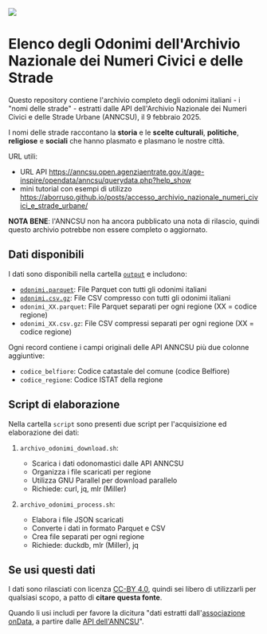<a href="https://datibenecomune.substack.com/about"><img src="https://img.shields.io/badge/%F0%9F%99%8F-%23datiBeneComune-%23cc3232"/></a>

# Elenco degli Odonimi dell'Archivio Nazionale dei Numeri Civici e delle Strade

Questo repository contiene l'archivio completo degli odonimi italiani - i "nomi delle strade" -  estratti dalle API dell'Archivio Nazionale dei Numeri Civici e delle Strade Urbane (ANNCSU), il 9 febbraio 2025.

I nomi delle strade raccontano la **storia** e le **scelte culturali**, **politiche**, **religiose** e **sociali** che hanno plasmato e plasmano le nostre città.

URL utili:

- URL API https://anncsu.open.agenziaentrate.gov.it/age-inspire/opendata/anncsu/querydata.php?help_show
- mini tutorial con esempi di utilizzo <https://aborruso.github.io/posts/accesso_archivio_nazionale_numeri_civici_e_strade_urbane/>

**NOTA BENE**: l'ANNCSU non ha ancora pubblicato una nota di rilascio, quindi questo archivio potrebbe non essere completo o aggiornato.

## Dati disponibili

I dati sono disponibili nella cartella [`output`](output) e includono:

- [`odonimi.parquet`](output/odonimi.parquet): File Parquet con tutti gli odonimi italiani
- [`odonimi.csv.gz`](output/odonimi.csv.gz): File CSV compresso con tutti gli odonimi italiani
- `odonimi_XX.parquet`: File Parquet separati per ogni regione (XX = codice regione)
- `odonimi_XX.csv.gz`: File CSV compressi separati per ogni regione (XX = codice regione)

Ogni record contiene i campi originali delle API ANNCSU più due colonne aggiuntive:
- `codice_belfiore`: Codice catastale del comune (codice Belfiore)
- `codice_regione`: Codice ISTAT della regione

## Script di elaborazione

Nella cartella `script` sono presenti due script per l'acquisizione ed elaborazione dei dati:

1. `archivo_odonimi_download.sh`:
   - Scarica i dati odonomastici dalle API ANNCSU
   - Organizza i file scaricati per regione
   - Utilizza GNU Parallel per download parallelo
   - Richiede: curl, jq, mlr (Miller)

2. `archivo_odonimi_process.sh`:
   - Elabora i file JSON scaricati
   - Converte i dati in formato Parquet e CSV
   - Crea file separati per ogni regione
   - Richiede: duckdb, mlr (Miller), jq

## Se usi questi dati

I dati sono rilasciati con licenza [CC-BY 4.0](https://creativecommons.org/licenses/by/4.0/deed.it), quindi sei libero di utilizzarli per qualsiasi scopo, a patto di **citare questa fonte**.

Quando li usi includi per favore la dicitura "dati estratti dall'[associazione onData](https://www.ondata.it/), a partire dalle [API dell'ANNCSU](https://anncsu.open.agenziaentrate.gov.it/age-inspire/opendata/anncsu/querydata.php?help_show)".
